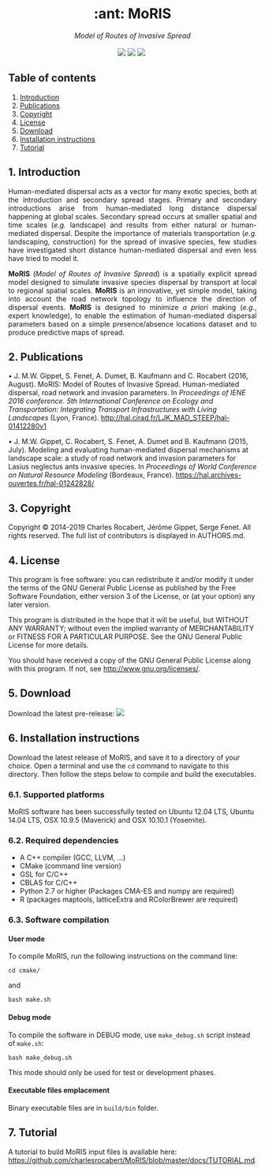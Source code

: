 <h1 align="center">:ant: MoRIS</h1>
<p align="center">
<em>Model of Routes of Invasive Spread</em>
<br />
<br />
<a href="https://github.com/charlesrocabert/MoRIS/releases/latest"><img src="https://img.shields.io/badge/version-RC 0.7.0-orange.svg" /></a>&nbsp;<a href="https://github.com/charlesrocabert/MoRIS/releases/latest"><img src="https://img.shields.io/badge/build-passing-green.svg" /></a>&nbsp;<a href="https://www.gnu.org/licenses/gpl-3.0"><img src="https://img.shields.io/badge/license-GPL v3-blue.svg" /></a>&nbsp;
</p>

## Table of contents
1. [Introduction](#introduction)
2. [Publications](#publications)
3. [Copyright](#copyright)
4. [License](#license)
5. [Download](#download)
6. [Installation instructions](#installation_instructions)
7. [Tutorial](#tutorial)

## 1. Introduction <a name="introduction"></a>
<p align="justify">
Human-mediated dispersal acts as a vector for many exotic species, both at the introduction and secondary spread stages. Primary and secondary introductions arise from human-mediated long distance dispersal happening at global scales. Secondary spread occurs at smaller spatial and time scales (<em>e.g.</em> landscape) and results from either natural or human-mediated dispersal. Despite the importance of materials transportation (<em>e.g.</em> landscaping, construction) for the spread of invasive species, few studies have investigated short distance human-mediated dispersal and even less have tried to model it.
</p>

<p align="justify">
  <strong>MoRIS</strong> (<em>Model of Routes of Invasive Spread</em>) is a spatially explicit spread model designed to simulate invasive species dispersal by transport at local to regional spatial scales. <strong>MoRIS</strong> is an innovative, yet simple model, taking into account the road network topology to influence the direction of dispersal events. <strong>MoRIS</strong> is designed to minimize <em>a priori</em> making (<em>e.g.</em>, expert knowledge), to enable the estimation of human-mediated dispersal parameters based on a simple presence/absence locations dataset and to produce predictive maps of spread.
</p>

## 2. Publications <a name="publications"></a>
• J. M.W. Gippet, S. Fenet, A. Dumet, B. Kaufmann and C. Rocabert (2016, August). MoRIS: Model of Routes of Invasive Spread. Human-mediated dispersal, road network and invasion parameters. In <em>Proceedings of IENE 2016 conference. 5th International Conference on Ecology and Transportation: Integrating Transport Infrastructures with Living Landscapes</em> (Lyon, France). http://hal.cirad.fr/LJK_MAD_STEEP/hal-01412280v1

• J. M.W. Gippet, C. Rocabert, S. Fenet, A. Dumet and B. Kaufmann (2015, July). Modeling and evaluating human-mediated dispersal mechanisms at landscape scale: a study of road network and invasion parameters for Lasius neglectus ants invasive species. In <em>Proceedings of World Conference on Natural Resource Modeling</em> (Bordeaux, France). https://hal.archives-ouvertes.fr/hal-01242828/

## 3. Copyright <a name="copyright"></a>
Copyright &copy; 2014-2019 Charles Rocabert, Jérôme Gippet, Serge Fenet.
All rights reserved.
The full list of contributors is displayed in AUTHORS.md. 

## 4. License <a name="license"></a>
This program is free software: you can redistribute it and/or modify it under the terms of the GNU General Public License as published by the Free Software Foundation, either version 3 of the License, or (at your option) any later version.

This program is distributed in the hope that it will be useful, but WITHOUT ANY WARRANTY; without even the implied warranty of MERCHANTABILITY or FITNESS FOR A PARTICULAR PURPOSE. See the GNU General Public License for more details.

You should have received a copy of the GNU General Public License along with this program. If not, see http://www.gnu.org/licenses/.

## 5. Download <a name="download"></a>
Download the latest pre-release: <a href="https://github.com/charlesrocabert/MoRIS-development/releases/latest"><img src="https://img.shields.io/badge/version-RC 0.7.0-orange.svg" /></a>

## 6. Installation instructions <a name="installation_instructions"></a>
Download the latest release of MoRIS, and save it to a directory of your choice. Open a terminal and use the <code>cd</code> command to navigate to this directory. Then follow the steps below to compile and build the executables.

### 6.1. Supported platforms
MoRIS software has been successfully tested on Ubuntu 12.04 LTS, Ubuntu 14.04 LTS, OSX 10.9.5 (Maverick) and OSX 10.10.1 (Yosemite).

### 6.2. Required dependencies
* A C++ compiler (GCC, LLVM, ...)
* CMake (command line version)
* GSL for C/C++
* CBLAS for C/C++
* Python 2.7 or higher (Packages CMA-ES and numpy are required)
* R (packages maptools, latticeExtra and RColorBrewer are required)

### 6.3. Software compilation

#### User mode
To compile MoRIS, run the following instructions on the command line:

    cd cmake/

and

    bash make.sh

#### Debug mode
To compile the software in DEBUG mode, use <code>make_debug.sh</code> script instead of <code>make.sh</code>:

    bash make_debug.sh

This mode should only be used for test or development phases.

#### Executable files emplacement
Binary executable files are in <code>build/bin</code> folder.

## 7. Tutorial <a name="tutorial"></a>
A tutorial to build MoRIS input files is available here: https://github.com/charlesrocabert/MoRIS/blob/master/docs/TUTORIAL.md.
